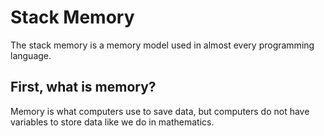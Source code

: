 # Stack Memory

The stack memory is a memory model used in almost every programming language.

## First, what is memory?

Memory is what computers use to save data, but computers do not have variables to store data like we do in mathematics.

